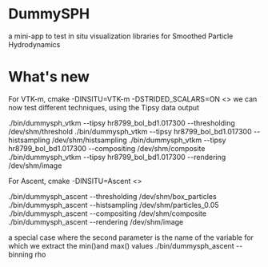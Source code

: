 # DummySPH
a mini-app to test in situ visualization libraries for Smoothed Particle Hydrodynamics

# What's new

For VTK-m, cmake -DINSITU=VTK-m -DSTRIDED_SCALARS=ON <<other build options>>
we can now test different  techniques, using the Tipsy data output

./bin/dummysph_vtkm --tipsy hr8799_bol_bd1.017300 --thresholding /dev/shm/threshold
./bin/dummysph_vtkm --tipsy hr8799_bol_bd1.017300 --histsampling /dev/shm/histsampling
./bin/dummysph_vtkm --tipsy hr8799_bol_bd1.017300 --compositing /dev/shm/composite
./bin/dummysph_vtkm --tipsy hr8799_bol_bd1.017300 --rendering /dev/shm/image

For Ascent, cmake -DINSITU=Ascent  <<other build options>>

./bin/dummysph_ascent --thresholding /dev/shm/box_particles
./bin/dummysph_ascent --histsampling /dev/shm/particles_0.05
./bin/dummysph_ascent --compositing /dev/shm/composite
./bin/dummysph_ascent --rendering /dev/shm/image

a special case where the second parameter is the name of the variable for which we extract the min()and max() values
./bin/dummysph_ascent  --binning rho
